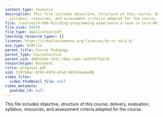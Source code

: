 ```yaml
---
content_type: resource
description: This file includes objective, structure of this course, delivery, evaluation,
  syllabus, resources, and assessment criteria adapted for the course.
file: /courses/6-090-building-programming-experience-a-lead-in-to-6-001-january-iap-2005/5197b0ec8f434974a3ad045f44a4ee96_proposal.pdf
file_size: 65670
file_type: application/pdf
learning_resource_types: []
license: https://creativecommons.org/licenses/by-nc-sa/4.0/
ocw_type: OCWFile
parent_title: Course Pedagogy
parent_type: CourseSection
parent_uid: 4665243e-c831-c68a-ca9c-3e47b5f3a176
resourcetype: Document
title: proposal.pdf
uid: 5197b0ec-8f43-4974-a3ad-045f44a4ee96
video_files:
  video_thumbnail_file: null
video_metadata:
  youtube_id: null
---
```

This file includes objective, structure of this course, delivery, evaluation, syllabus, resources, and assessment criteria adapted for the course.